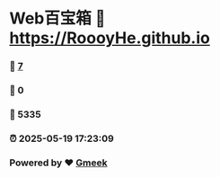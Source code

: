 # Web百宝箱 :link: https://RoooyHe.github.io 
### :page_facing_up: [7](https://RoooyHe.github.io/tag.html) 
### :speech_balloon: 0 
### :hibiscus: 5335 
### :alarm_clock: 2025-05-19 17:23:09 
### Powered by :heart: [Gmeek](https://github.com/Meekdai/Gmeek)
